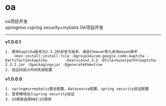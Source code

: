# oa
oa项目开发  
springmvc+spring security+mybatis OA项目开发  

---
__v1.0.0.1__  

	1. 更改kaptcha版本为2.3.2的非官方版本，请自行maven导入本地maven库中
		>mvn install:install-file -DgroupId=com.google.code.kaptcha -DartifactId=kaptcha 		-Dversion=2.3.2 -Dfile=%userpath%\kaptcha-2.3.2.jar -Dpackaging=jar -DgeneratePom=true
	2. 验证码加入时间失效配置
	
	
__v1.0.0.0__  

	1. springmvc+mybatis整合配置，datasource配置，spring security验证配置  
	2. 登录模块加入spring security验证  
	3. UI框架选择DWZ-UI框架  

